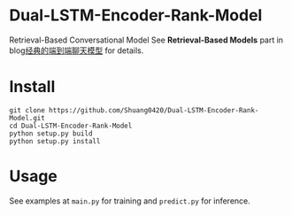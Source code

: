 # Dual-LSTM-Encoder-Rank-Model
Retrieval-Based Conversational Model
See **Retrieval-Based Models** part in blog[经典的端到端聊天模型](http://www.shuang0420.com/2017/10/05/经典的端到端聊天模型/) for details.

# Install
```$xslt
git clone https://github.com/Shuang0420/Dual-LSTM-Encoder-Rank-Model.git
cd Dual-LSTM-Encoder-Rank-Model
python setup.py build
python setup.py install
```

 # Usage
See examples at ``main.py`` for training and ``predict.py`` for inference.